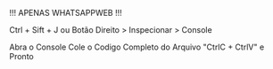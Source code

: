 !!! APENAS WHATSAPPWEB !!!

Ctrl +  Sift + J ou Botão Direito > Inspecionar > Console

Abra o Console Cole o Codigo Completo do Arquivo "CtrlC + CtrlV" e Pronto
